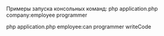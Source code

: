 Примеры запуска консольных команд:
php application.php company:employee programmer

php application.php employee:can programmer writeCode
